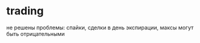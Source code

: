 trading
=======

не решены проблемы: спайки, сделки в день экспирации, максы могут быть отрицательными
